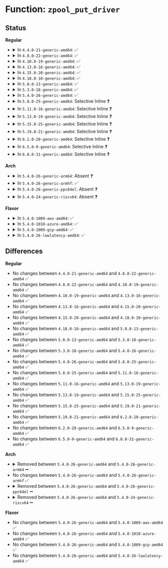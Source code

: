 # Function: <code>zpool_put_driver</code>

## Status
<b>Regular</b>
<ul>
<li>
<details>
<summary>In <code>4.4.0-21-generic-amd64</code>: ✅</summary>

```c
void zpool_put_driver(struct zpool_driver * driver)
```

```json
{
  "name": "zpool_put_driver",
  "collision_type": "Unique Static",
  "inline_type": "No",
  "funcs": [
    {
      "addr": 18446744071580959472,
      "name": "zpool_put_driver",
      "external": false,
      "loc": "mm/zpool.c:95",
      "file": "mm/zpool.c",
      "inline": "seen, unknown",
      "caller_inline": [],
      "caller_func": [
        "mm/zpool.c:zpool_has_pool",
        "mm/zpool.c:zpool_create_pool",
        "mm/zpool.c:zpool_create_pool",
        "mm/zpool.c:zpool_destroy_pool"
      ]
    }
  ],
  "symbols": [
    {
      "addr": 18446744071580959472,
      "name": "zpool_put_driver",
      "section": ".text",
      "bind": "STB_LOCAL",
      "size": 24
    }
  ]
}
```
</details>
</li>
<li>
<details>
<summary>In <code>4.8.0-22-generic-amd64</code>: ✅</summary>

```c
void zpool_put_driver(struct zpool_driver * driver)
```

```json
{
  "name": "zpool_put_driver",
  "collision_type": "Unique Static",
  "inline_type": "No",
  "funcs": [
    {
      "addr": 18446744071581110928,
      "name": "zpool_put_driver",
      "external": false,
      "loc": "mm/zpool.c:95",
      "file": "mm/zpool.c",
      "inline": "seen, unknown",
      "caller_inline": [],
      "caller_func": [
        "mm/zpool.c:zpool_destroy_pool",
        "mm/zpool.c:zpool_create_pool",
        "mm/zpool.c:zpool_create_pool",
        "mm/zpool.c:zpool_has_pool"
      ]
    }
  ],
  "symbols": [
    {
      "addr": 18446744071581110928,
      "name": "zpool_put_driver",
      "section": ".text",
      "bind": "STB_LOCAL",
      "size": 24
    }
  ]
}
```
</details>
</li>
<li>
<details>
<summary>In <code>4.10.0-19-generic-amd64</code>: ✅</summary>

```c
void zpool_put_driver(struct zpool_driver * driver)
```

```json
{
  "name": "zpool_put_driver",
  "collision_type": "Unique Static",
  "inline_type": "No",
  "funcs": [
    {
      "addr": 18446744071581186096,
      "name": "zpool_put_driver",
      "external": false,
      "loc": "mm/zpool.c:95",
      "file": "mm/zpool.c",
      "inline": "seen, unknown",
      "caller_inline": [],
      "caller_func": [
        "mm/zpool.c:zpool_destroy_pool",
        "mm/zpool.c:zpool_create_pool",
        "mm/zpool.c:zpool_create_pool",
        "mm/zpool.c:zpool_has_pool"
      ]
    }
  ],
  "symbols": [
    {
      "addr": 18446744071581186096,
      "name": "zpool_put_driver",
      "section": ".text",
      "bind": "STB_LOCAL",
      "size": 24
    }
  ]
}
```
</details>
</li>
<li>
<details>
<summary>In <code>4.13.0-16-generic-amd64</code>: ✅</summary>

```c
void zpool_put_driver(struct zpool_driver * driver)
```

```json
{
  "name": "zpool_put_driver",
  "collision_type": "Unique Static",
  "inline_type": "No",
  "funcs": [
    {
      "addr": 18446744071581234304,
      "name": "zpool_put_driver",
      "external": false,
      "loc": "mm/zpool.c:95",
      "file": "mm/zpool.c",
      "inline": "seen, unknown",
      "caller_inline": [],
      "caller_func": [
        "mm/zpool.c:zpool_destroy_pool",
        "mm/zpool.c:zpool_create_pool",
        "mm/zpool.c:zpool_create_pool",
        "mm/zpool.c:zpool_has_pool"
      ]
    }
  ],
  "symbols": [
    {
      "addr": 18446744071581234304,
      "name": "zpool_put_driver",
      "section": ".text",
      "bind": "STB_LOCAL",
      "size": 24
    }
  ]
}
```
</details>
</li>
<li>
<details>
<summary>In <code>4.15.0-20-generic-amd64</code>: ✅</summary>

```c
void zpool_put_driver(struct zpool_driver * driver)
```

```json
{
  "name": "zpool_put_driver",
  "collision_type": "Unique Static",
  "inline_type": "No",
  "funcs": [
    {
      "addr": 18446744071581365792,
      "name": "zpool_put_driver",
      "external": false,
      "loc": "mm/zpool.c:95",
      "file": "mm/zpool.c",
      "inline": "seen, unknown",
      "caller_inline": [],
      "caller_func": [
        "mm/zpool.c:zpool_destroy_pool",
        "mm/zpool.c:zpool_create_pool",
        "mm/zpool.c:zpool_create_pool",
        "mm/zpool.c:zpool_has_pool"
      ]
    }
  ],
  "symbols": [
    {
      "addr": 18446744071581365792,
      "name": "zpool_put_driver",
      "section": ".text",
      "bind": "STB_LOCAL",
      "size": 24
    }
  ]
}
```
</details>
</li>
<li>
<details>
<summary>In <code>4.18.0-10-generic-amd64</code>: ✅</summary>

```c
void zpool_put_driver(struct zpool_driver * driver)
```

```json
{
  "name": "zpool_put_driver",
  "collision_type": "Unique Static",
  "inline_type": "No",
  "funcs": [
    {
      "addr": 18446744071581515200,
      "name": "zpool_put_driver",
      "external": false,
      "loc": "mm/zpool.c:96",
      "file": "mm/zpool.c",
      "inline": "seen, unknown",
      "caller_inline": [],
      "caller_func": [
        "mm/zpool.c:zpool_destroy_pool",
        "mm/zpool.c:zpool_create_pool",
        "mm/zpool.c:zpool_create_pool",
        "mm/zpool.c:zpool_has_pool"
      ]
    }
  ],
  "symbols": [
    {
      "addr": 18446744071581515200,
      "name": "zpool_put_driver",
      "section": ".text",
      "bind": "STB_LOCAL",
      "size": 24
    }
  ]
}
```
</details>
</li>
<li>
<details>
<summary>In <code>5.0.0-13-generic-amd64</code>: ✅</summary>

```c
void zpool_put_driver(struct zpool_driver * driver)
```

```json
{
  "name": "zpool_put_driver",
  "collision_type": "Unique Static",
  "inline_type": "No",
  "funcs": [
    {
      "addr": 18446744071581601056,
      "name": "zpool_put_driver",
      "external": false,
      "loc": "mm/zpool.c:96",
      "file": "mm/zpool.c",
      "inline": "seen, unknown",
      "caller_inline": [],
      "caller_func": [
        "mm/zpool.c:zpool_destroy_pool",
        "mm/zpool.c:zpool_create_pool",
        "mm/zpool.c:zpool_create_pool",
        "mm/zpool.c:zpool_has_pool"
      ]
    }
  ],
  "symbols": [
    {
      "addr": 18446744071581601056,
      "name": "zpool_put_driver",
      "section": ".text",
      "bind": "STB_LOCAL",
      "size": 24
    }
  ]
}
```
</details>
</li>
<li>
<details>
<summary>In <code>5.3.0-18-generic-amd64</code>: ✅</summary>

```c
void zpool_put_driver(struct zpool_driver * driver)
```

```json
{
  "name": "zpool_put_driver",
  "collision_type": "Unique Static",
  "inline_type": "No",
  "funcs": [
    {
      "addr": 18446744071581712288,
      "name": "zpool_put_driver",
      "external": false,
      "loc": "mm/zpool.c:97",
      "file": "mm/zpool.c",
      "inline": "seen, unknown",
      "caller_inline": [],
      "caller_func": [
        "mm/zpool.c:zpool_destroy_pool",
        "mm/zpool.c:zpool_create_pool",
        "mm/zpool.c:zpool_create_pool",
        "mm/zpool.c:zpool_has_pool"
      ]
    }
  ],
  "symbols": [
    {
      "addr": 18446744071581712288,
      "name": "zpool_put_driver",
      "section": ".text",
      "bind": "STB_LOCAL",
      "size": 24
    }
  ]
}
```
</details>
</li>
<li>
<details>
<summary>In <code>5.4.0-26-generic-amd64</code>: ✅</summary>

```c
void zpool_put_driver(struct zpool_driver * driver)
```

```json
{
  "name": "zpool_put_driver",
  "collision_type": "Unique Static",
  "inline_type": "No",
  "funcs": [
    {
      "addr": 18446744071581785728,
      "name": "zpool_put_driver",
      "external": false,
      "loc": "mm/zpool.c:97",
      "file": "mm/zpool.c",
      "inline": "seen, unknown",
      "caller_inline": [],
      "caller_func": [
        "mm/zpool.c:zpool_destroy_pool",
        "mm/zpool.c:zpool_create_pool",
        "mm/zpool.c:zpool_create_pool",
        "mm/zpool.c:zpool_has_pool"
      ]
    }
  ],
  "symbols": [
    {
      "addr": 18446744071581785728,
      "name": "zpool_put_driver",
      "section": ".text",
      "bind": "STB_LOCAL",
      "size": 24
    }
  ]
}
```
</details>
</li>
<li>
<details>
<summary>In <code>5.8.0-25-generic-amd64</code>: Selective Inline ❓</summary>

```c
void zpool_put_driver(struct zpool_driver * driver)
```

```json
{
  "name": "zpool_put_driver",
  "collision_type": "Unique Static",
  "inline_type": "Selective",
  "funcs": [
    {
      "addr": 18446744071582008732,
      "name": "zpool_put_driver",
      "external": false,
      "loc": "mm/zpool.c:97",
      "file": "mm/zpool.c",
      "inline": "not declared, inlined",
      "caller_inline": [
        "mm/zpool.c:zpool_destroy_pool",
        "mm/zpool.c:zpool_has_pool"
      ],
      "caller_func": [
        "mm/zpool.c:zpool_create_pool",
        "mm/zpool.c:zpool_create_pool"
      ]
    }
  ],
  "symbols": [
    {
      "addr": 18446744071582007696,
      "name": "zpool_put_driver",
      "section": ".text",
      "bind": "STB_LOCAL",
      "size": 24
    }
  ]
}
```
</details>
</li>
<li>
<details>
<summary>In <code>5.11.0-16-generic-amd64</code>: Selective Inline ❓</summary>

```c
void zpool_put_driver(struct zpool_driver * driver)
```

```json
{
  "name": "zpool_put_driver",
  "collision_type": "Unique Static",
  "inline_type": "Selective",
  "funcs": [
    {
      "addr": 18446744071582057308,
      "name": "zpool_put_driver",
      "external": false,
      "loc": "mm/zpool.c:97",
      "file": "mm/zpool.c",
      "inline": "not declared, inlined",
      "caller_inline": [
        "mm/zpool.c:zpool_destroy_pool",
        "mm/zpool.c:zpool_has_pool"
      ],
      "caller_func": [
        "mm/zpool.c:zpool_create_pool",
        "mm/zpool.c:zpool_create_pool"
      ]
    }
  ],
  "symbols": [
    {
      "addr": 18446744071582056272,
      "name": "zpool_put_driver",
      "section": ".text",
      "bind": "STB_LOCAL",
      "size": 24
    }
  ]
}
```
</details>
</li>
<li>
<details>
<summary>In <code>5.13.0-19-generic-amd64</code>: Selective Inline ❓</summary>

```c
void zpool_put_driver(struct zpool_driver * driver)
```

```json
{
  "name": "zpool_put_driver",
  "collision_type": "Unique Static",
  "inline_type": "Selective",
  "funcs": [
    {
      "addr": 18446744071582082076,
      "name": "zpool_put_driver",
      "external": false,
      "loc": "mm/zpool.c:98",
      "file": "mm/zpool.c",
      "inline": "not declared, inlined",
      "caller_inline": [
        "mm/zpool.c:zpool_destroy_pool",
        "mm/zpool.c:zpool_has_pool"
      ],
      "caller_func": [
        "mm/zpool.c:zpool_create_pool",
        "mm/zpool.c:zpool_create_pool"
      ]
    }
  ],
  "symbols": [
    {
      "addr": 18446744071582081056,
      "name": "zpool_put_driver",
      "section": ".text",
      "bind": "STB_LOCAL",
      "size": 24
    }
  ]
}
```
</details>
</li>
<li>
<details>
<summary>In <code>5.15.0-25-generic-amd64</code>: Selective Inline ❓</summary>

```c
void zpool_put_driver(struct zpool_driver * driver)
```

```json
{
  "name": "zpool_put_driver",
  "collision_type": "Unique Static",
  "inline_type": "Selective",
  "funcs": [
    {
      "addr": 18446744071582393753,
      "name": "zpool_put_driver",
      "external": false,
      "loc": "mm/zpool.c:98",
      "file": "mm/zpool.c",
      "inline": "not declared, inlined",
      "caller_inline": [
        "mm/zpool.c:zpool_destroy_pool",
        "mm/zpool.c:zpool_has_pool"
      ],
      "caller_func": [
        "mm/zpool.c:zpool_create_pool",
        "mm/zpool.c:zpool_create_pool"
      ]
    }
  ],
  "symbols": [
    {
      "addr": 18446744071582392640,
      "name": "zpool_put_driver",
      "section": ".text",
      "bind": "STB_LOCAL",
      "size": 24
    }
  ]
}
```
</details>
</li>
<li>
<details>
<summary>In <code>5.19.0-21-generic-amd64</code>: Selective Inline ❓</summary>

```c
void zpool_put_driver(struct zpool_driver * driver)
```

```json
{
  "name": "zpool_put_driver",
  "collision_type": "Unique Static",
  "inline_type": "Selective",
  "funcs": [
    {
      "addr": 18446744071582904322,
      "name": "zpool_put_driver",
      "external": false,
      "loc": "mm/zpool.c:93",
      "file": "mm/zpool.c",
      "inline": "not declared, inlined",
      "caller_inline": [
        "mm/zpool.c:zpool_destroy_pool",
        "mm/zpool.c:zpool_has_pool"
      ],
      "caller_func": [
        "mm/zpool.c:zpool_create_pool",
        "mm/zpool.c:zpool_create_pool"
      ]
    }
  ],
  "symbols": [
    {
      "addr": 18446744071582903712,
      "name": "zpool_put_driver",
      "section": ".text",
      "bind": "STB_LOCAL",
      "size": 30
    }
  ]
}
```
</details>
</li>
<li>
<details>
<summary>In <code>6.2.0-20-generic-amd64</code>: Selective Inline ❓</summary>

```c
void zpool_put_driver(struct zpool_driver * driver)
```

```json
{
  "name": "zpool_put_driver",
  "collision_type": "Unique Static",
  "inline_type": "Selective",
  "funcs": [
    {
      "addr": 18446744071583456578,
      "name": "zpool_put_driver",
      "external": false,
      "loc": "mm/zpool.c:90",
      "file": "mm/zpool.c",
      "inline": "not declared, inlined",
      "caller_inline": [
        "mm/zpool.c:zpool_destroy_pool",
        "mm/zpool.c:zpool_create_pool",
        "mm/zpool.c:zpool_has_pool"
      ],
      "caller_func": [
        "mm/zpool.c:zpool_create_pool"
      ]
    }
  ],
  "symbols": [
    {
      "addr": 18446744071583455904,
      "name": "zpool_put_driver",
      "section": ".text",
      "bind": "STB_LOCAL",
      "size": 30
    }
  ]
}
```
</details>
</li>
<li>
<details>
<summary>In <code>6.5.0-9-generic-amd64</code>: Selective Inline ❓</summary>

```c
void zpool_put_driver(struct zpool_driver * driver)
```

```json
{
  "name": "zpool_put_driver",
  "collision_type": "Unique Static",
  "inline_type": "Selective",
  "funcs": [
    {
      "addr": 18446744071583676338,
      "name": "zpool_put_driver",
      "external": false,
      "loc": "mm/zpool.c:90",
      "file": "mm/zpool.c",
      "inline": "not declared, inlined",
      "caller_inline": [
        "mm/zpool.c:zpool_destroy_pool",
        "mm/zpool.c:zpool_create_pool",
        "mm/zpool.c:zpool_has_pool"
      ],
      "caller_func": [
        "mm/zpool.c:zpool_create_pool"
      ]
    }
  ],
  "symbols": [
    {
      "addr": 18446744071583675680,
      "name": "zpool_put_driver",
      "section": ".text",
      "bind": "STB_LOCAL",
      "size": 30
    }
  ]
}
```
</details>
</li>
<li>
<details>
<summary>In <code>6.8.0-31-generic-amd64</code>: Selective Inline ❓</summary>

```c
void zpool_put_driver(struct zpool_driver * driver)
```

```json
{
  "name": "zpool_put_driver",
  "collision_type": "Unique Static",
  "inline_type": "Selective",
  "funcs": [
    {
      "addr": 18446744071583870642,
      "name": "zpool_put_driver",
      "external": false,
      "loc": "mm/zpool.c:90",
      "file": "mm/zpool.c",
      "inline": "not declared, inlined",
      "caller_inline": [
        "mm/zpool.c:zpool_destroy_pool",
        "mm/zpool.c:zpool_create_pool",
        "mm/zpool.c:zpool_has_pool"
      ],
      "caller_func": [
        "mm/zpool.c:zpool_create_pool"
      ]
    }
  ],
  "symbols": [
    {
      "addr": 18446744071583869952,
      "name": "zpool_put_driver",
      "section": ".text",
      "bind": "STB_LOCAL",
      "size": 30
    }
  ]
}
```
</details>
</li>
</ul>
<b>Arch</b>
<ul>
<li>
<details>
<summary>In <code>5.4.0-26-generic-arm64</code>: Absent ❓</summary>

```json
{
  "name": "zpool_put_driver",
  "collision_type": "Unique Static",
  "inline_type": "Full",
  "funcs": [
    {
      "addr": 18446603336493246900,
      "name": "zpool_put_driver",
      "external": false,
      "loc": "mm/zpool.c:97",
      "file": "mm/zpool.c",
      "inline": "not declared, inlined",
      "caller_inline": [
        "mm/zpool.c:zpool_destroy_pool",
        "mm/zpool.c:zpool_create_pool",
        "mm/zpool.c:zpool_create_pool",
        "mm/zpool.c:zpool_has_pool"
      ],
      "caller_func": []
    }
  ],
  "symbols": []
}
```
</details>
</li>
<li>
<details>
<summary>In <code>5.4.0-26-generic-armhf</code>: ✅</summary>

```c
void zpool_put_driver(struct zpool_driver * driver)
```

```json
{
  "name": "zpool_put_driver",
  "collision_type": "Unique Static",
  "inline_type": "No",
  "funcs": [
    {
      "addr": 3226857956,
      "name": "zpool_put_driver",
      "external": false,
      "loc": "mm/zpool.c:97",
      "file": "mm/zpool.c",
      "inline": "seen, unknown",
      "caller_inline": [],
      "caller_func": [
        "mm/zpool.c:zpool_destroy_pool",
        "mm/zpool.c:zpool_create_pool",
        "mm/zpool.c:zpool_create_pool",
        "mm/zpool.c:zpool_has_pool"
      ]
    }
  ],
  "symbols": [
    {
      "addr": 3226857956,
      "name": "zpool_put_driver",
      "section": ".text",
      "bind": "STB_LOCAL",
      "size": 60
    }
  ]
}
```
</details>
</li>
<li>
<details>
<summary>In <code>5.4.0-26-generic-ppc64el</code>: Absent ❓</summary>

```json
{
  "name": "zpool_put_driver",
  "collision_type": "Unique Static",
  "inline_type": "Full",
  "funcs": [
    {
      "addr": 13835058055286769220,
      "name": "zpool_put_driver",
      "external": false,
      "loc": "mm/zpool.c:97",
      "file": "mm/zpool.c",
      "inline": "not declared, inlined",
      "caller_inline": [
        "mm/zpool.c:zpool_destroy_pool",
        "mm/zpool.c:zpool_create_pool",
        "mm/zpool.c:zpool_create_pool",
        "mm/zpool.c:zpool_has_pool"
      ],
      "caller_func": []
    }
  ],
  "symbols": []
}
```
</details>
</li>
<li>
<details>
<summary>In <code>5.4.0-24-generic-riscv64</code>: Absent ❓</summary>

```json
{
  "name": "zpool_put_driver",
  "collision_type": "Unique Static",
  "inline_type": "Full",
  "funcs": [
    {
      "addr": 18446743936273005300,
      "name": "zpool_put_driver",
      "external": false,
      "loc": "mm/zpool.c:97",
      "file": "mm/zpool.c",
      "inline": "not declared, inlined",
      "caller_inline": [
        "mm/zpool.c:zpool_destroy_pool",
        "mm/zpool.c:zpool_create_pool",
        "mm/zpool.c:zpool_create_pool",
        "mm/zpool.c:zpool_has_pool"
      ],
      "caller_func": []
    }
  ],
  "symbols": []
}
```
</details>
</li>
</ul>
<b>Flavor</b>
<ul>
<li>
<details>
<summary>In <code>5.4.0-1009-aws-amd64</code>: ✅</summary>

```c
void zpool_put_driver(struct zpool_driver * driver)
```

```json
{
  "name": "zpool_put_driver",
  "collision_type": "Unique Static",
  "inline_type": "No",
  "funcs": [
    {
      "addr": 18446744071581754464,
      "name": "zpool_put_driver",
      "external": false,
      "loc": "mm/zpool.c:97",
      "file": "mm/zpool.c",
      "inline": "seen, unknown",
      "caller_inline": [],
      "caller_func": [
        "mm/zpool.c:zpool_destroy_pool",
        "mm/zpool.c:zpool_create_pool",
        "mm/zpool.c:zpool_create_pool",
        "mm/zpool.c:zpool_has_pool"
      ]
    }
  ],
  "symbols": [
    {
      "addr": 18446744071581754464,
      "name": "zpool_put_driver",
      "section": ".text",
      "bind": "STB_LOCAL",
      "size": 24
    }
  ]
}
```
</details>
</li>
<li>
<details>
<summary>In <code>5.4.0-1010-azure-amd64</code>: ✅</summary>

```c
void zpool_put_driver(struct zpool_driver * driver)
```

```json
{
  "name": "zpool_put_driver",
  "collision_type": "Unique Static",
  "inline_type": "No",
  "funcs": [
    {
      "addr": 18446744071581693088,
      "name": "zpool_put_driver",
      "external": false,
      "loc": "mm/zpool.c:97",
      "file": "mm/zpool.c",
      "inline": "seen, unknown",
      "caller_inline": [],
      "caller_func": [
        "mm/zpool.c:zpool_destroy_pool",
        "mm/zpool.c:zpool_create_pool",
        "mm/zpool.c:zpool_create_pool",
        "mm/zpool.c:zpool_has_pool"
      ]
    }
  ],
  "symbols": [
    {
      "addr": 18446744071581693088,
      "name": "zpool_put_driver",
      "section": ".text",
      "bind": "STB_LOCAL",
      "size": 24
    }
  ]
}
```
</details>
</li>
<li>
<details>
<summary>In <code>5.4.0-1009-gcp-amd64</code>: ✅</summary>

```c
void zpool_put_driver(struct zpool_driver * driver)
```

```json
{
  "name": "zpool_put_driver",
  "collision_type": "Unique Static",
  "inline_type": "No",
  "funcs": [
    {
      "addr": 18446744071581745776,
      "name": "zpool_put_driver",
      "external": false,
      "loc": "mm/zpool.c:97",
      "file": "mm/zpool.c",
      "inline": "seen, unknown",
      "caller_inline": [],
      "caller_func": [
        "mm/zpool.c:zpool_destroy_pool",
        "mm/zpool.c:zpool_create_pool",
        "mm/zpool.c:zpool_create_pool",
        "mm/zpool.c:zpool_has_pool"
      ]
    }
  ],
  "symbols": [
    {
      "addr": 18446744071581745776,
      "name": "zpool_put_driver",
      "section": ".text",
      "bind": "STB_LOCAL",
      "size": 24
    }
  ]
}
```
</details>
</li>
<li>
<details>
<summary>In <code>5.4.0-26-lowlatency-amd64</code>: ✅</summary>

```c
void zpool_put_driver(struct zpool_driver * driver)
```

```json
{
  "name": "zpool_put_driver",
  "collision_type": "Unique Static",
  "inline_type": "No",
  "funcs": [
    {
      "addr": 18446744071581814416,
      "name": "zpool_put_driver",
      "external": false,
      "loc": "mm/zpool.c:97",
      "file": "mm/zpool.c",
      "inline": "seen, unknown",
      "caller_inline": [],
      "caller_func": [
        "mm/zpool.c:zpool_destroy_pool",
        "mm/zpool.c:zpool_create_pool",
        "mm/zpool.c:zpool_create_pool",
        "mm/zpool.c:zpool_has_pool"
      ]
    }
  ],
  "symbols": [
    {
      "addr": 18446744071581814416,
      "name": "zpool_put_driver",
      "section": ".text",
      "bind": "STB_LOCAL",
      "size": 24
    }
  ]
}
```
</details>
</li>
</ul>

## Differences
<b>Regular</b>
<ul>
<li>
No changes between <code>4.4.0-21-generic-amd64</code> and <code>4.8.0-22-generic-amd64</code> ✅
</li>
<li>
No changes between <code>4.8.0-22-generic-amd64</code> and <code>4.10.0-19-generic-amd64</code> ✅
</li>
<li>
No changes between <code>4.10.0-19-generic-amd64</code> and <code>4.13.0-16-generic-amd64</code> ✅
</li>
<li>
No changes between <code>4.13.0-16-generic-amd64</code> and <code>4.15.0-20-generic-amd64</code> ✅
</li>
<li>
No changes between <code>4.15.0-20-generic-amd64</code> and <code>4.18.0-10-generic-amd64</code> ✅
</li>
<li>
No changes between <code>4.18.0-10-generic-amd64</code> and <code>5.0.0-13-generic-amd64</code> ✅
</li>
<li>
No changes between <code>5.0.0-13-generic-amd64</code> and <code>5.3.0-18-generic-amd64</code> ✅
</li>
<li>
No changes between <code>5.3.0-18-generic-amd64</code> and <code>5.4.0-26-generic-amd64</code> ✅
</li>
<li>
No changes between <code>5.4.0-26-generic-amd64</code> and <code>5.8.0-25-generic-amd64</code> ✅
</li>
<li>
No changes between <code>5.8.0-25-generic-amd64</code> and <code>5.11.0-16-generic-amd64</code> ✅
</li>
<li>
No changes between <code>5.11.0-16-generic-amd64</code> and <code>5.13.0-19-generic-amd64</code> ✅
</li>
<li>
No changes between <code>5.13.0-19-generic-amd64</code> and <code>5.15.0-25-generic-amd64</code> ✅
</li>
<li>
No changes between <code>5.15.0-25-generic-amd64</code> and <code>5.19.0-21-generic-amd64</code> ✅
</li>
<li>
No changes between <code>5.19.0-21-generic-amd64</code> and <code>6.2.0-20-generic-amd64</code> ✅
</li>
<li>
No changes between <code>6.2.0-20-generic-amd64</code> and <code>6.5.0-9-generic-amd64</code> ✅
</li>
<li>
No changes between <code>6.5.0-9-generic-amd64</code> and <code>6.8.0-31-generic-amd64</code> ✅
</li>
</ul>
<b>Arch</b>
<ul>
<li>
<details>
<summary>Removed between <code>5.4.0-26-generic-amd64</code> and <code>5.4.0-26-generic-arm64</code> ➖</summary>

```c
void zpool_put_driver(struct zpool_driver * driver)
```
</details>
</li>
<li>
No changes between <code>5.4.0-26-generic-amd64</code> and <code>5.4.0-26-generic-armhf</code> ✅
</li>
<li>
<details>
<summary>Removed between <code>5.4.0-26-generic-amd64</code> and <code>5.4.0-26-generic-ppc64el</code> ➖</summary>

```c
void zpool_put_driver(struct zpool_driver * driver)
```
</details>
</li>
<li>
<details>
<summary>Removed between <code>5.4.0-26-generic-amd64</code> and <code>5.4.0-24-generic-riscv64</code> ➖</summary>

```c
void zpool_put_driver(struct zpool_driver * driver)
```
</details>
</li>
</ul>
<b>Flavor</b>
<ul>
<li>
No changes between <code>5.4.0-26-generic-amd64</code> and <code>5.4.0-1009-aws-amd64</code> ✅
</li>
<li>
No changes between <code>5.4.0-26-generic-amd64</code> and <code>5.4.0-1010-azure-amd64</code> ✅
</li>
<li>
No changes between <code>5.4.0-26-generic-amd64</code> and <code>5.4.0-1009-gcp-amd64</code> ✅
</li>
<li>
No changes between <code>5.4.0-26-generic-amd64</code> and <code>5.4.0-26-lowlatency-amd64</code> ✅
</li>
</ul>

